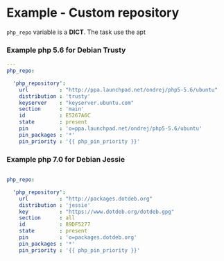 # Example - Custom repository

`php_repo` variable is a **DICT**. The task use the apt 

### Example php 5.6 for Debian Trusty

```yaml
---
php_repo:

  'php_repository':
    url          : "http://ppa.launchpad.net/ondrej/php5-5.6/ubuntu"
    distribution : 'trusty'
    keyserver    : "keyserver.ubuntu.com"
    section      : 'main'
    id           : E5267A6C
    state        : present
    pin          : 'o=ppa.launchpad.net/ondrej/php5-5.6/ubuntu'
    pin_packages : '*'
    pin_priority : '{{ php_pin_priority }}'


```

### Example php 7.0 for Debian Jessie

```yaml

php_repo:

  'php_repository':
    url          : "http://packages.dotdeb.org"
    distribution : 'jessie'
    key          : "https://www.dotdeb.org/dotdeb.gpg"
    section      : all
    id           : 89DF5277
    state        : present
    pin          : 'o=packages.dotdeb.org'
    pin_packages : '*'
    pin_priority : '{{ php_pin_priority }}'


```